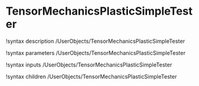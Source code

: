 <!-- MOOSE Documentation Stub: Remove this when content is added. -->

# TensorMechanicsPlasticSimpleTester

!syntax description /UserObjects/TensorMechanicsPlasticSimpleTester

!syntax parameters /UserObjects/TensorMechanicsPlasticSimpleTester

!syntax inputs /UserObjects/TensorMechanicsPlasticSimpleTester

!syntax children /UserObjects/TensorMechanicsPlasticSimpleTester
